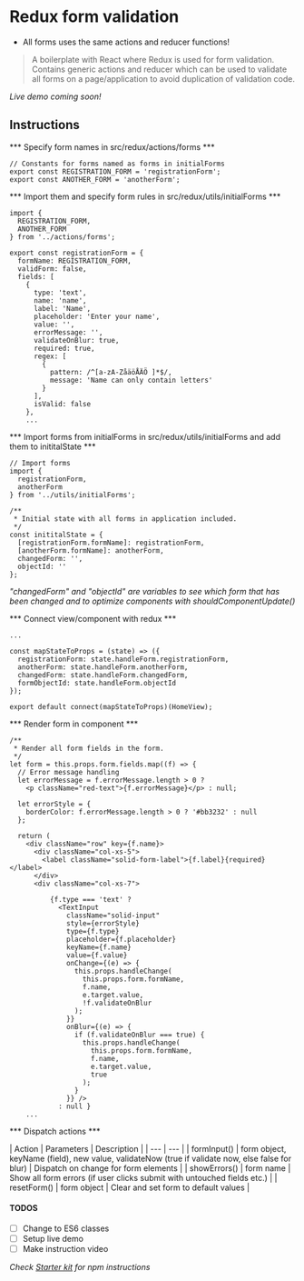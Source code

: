 Redux form validation
=======================

* All forms uses the same actions and reducer functions!

> A boilerplate with React where Redux is used for form validation. Contains generic actions and reducer which can be used to validate all forms on a page/application to avoid duplication of validation code.

*Live demo coming soon!*

## Instructions

*** Specify form names in src/redux/actions/forms ***
```
// Constants for forms named as forms in initialForms
export const REGISTRATION_FORM = 'registrationForm';
export const ANOTHER_FORM = 'anotherForm';
```
*** Import them and specify form rules in src/redux/utils/initialForms ***
```
import {
  REGISTRATION_FORM,
  ANOTHER_FORM
} from '../actions/forms';

export const registrationForm = {
  formName: REGISTRATION_FORM,
  validForm: false,
  fields: [
    {
      type: 'text',
      name: 'name',
      label: 'Name',
      placeholder: 'Enter your name',
      value: '',
      errorMessage: '',
      validateOnBlur: true,
      required: true,
      regex: [
        {
          pattern: /^[a-zA-ZåäöÅÄÖ ]*$/,
          message: 'Name can only contain letters'
        }
      ],
      isValid: false
    },
    ...
```

*** Import forms from initialForms in src/redux/utils/initialForms and add them to inititalState ***
```
// Import forms
import {
  registrationForm,
  anotherForm
} from '../utils/initialForms';

/**
 * Initial state with all forms in application included.
 */
const inititalState = {
  [registrationForm.formName]: registrationForm,
  [anotherForm.formName]: anotherForm,
  changedForm: '',
  objectId: ''
};
```
*"changedForm" and "objectId" are variables to see which form that has been changed and to optimize components with shouldComponentUpdate()*

*** Connect view/component with redux ***
```
...

const mapStateToProps = (state) => ({
  registrationForm: state.handleForm.registrationForm,
  anotherForm: state.handleForm.anotherForm,
  changedForm: state.handleForm.changedForm,
  formObjectId: state.handleForm.objectId
});

export default connect(mapStateToProps)(HomeView);
```

*** Render form in component ***
```
/**
 * Render all form fields in the form.
 */
let form = this.props.form.fields.map((f) => {
  // Error message handling
  let errorMessage = f.errorMessage.length > 0 ?
    <p className="red-text">{f.errorMessage}</p> : null;

  let errorStyle = {
    borderColor: f.errorMessage.length > 0 ? '#bb3232' : null
  };

  return (
    <div className="row" key={f.name}>
      <div className="col-xs-5">
        <label className="solid-form-label">{f.label}{required}</label>
      </div>
      <div className="col-xs-7">

          {f.type === 'text' ?
            <TextInput
              className="solid-input"
              style={errorStyle}
              type={f.type}
              placeholder={f.placeholder}
              keyName={f.name}
              value={f.value}
              onChange={(e) => {
                this.props.handleChange(
                  this.props.form.formName,
                  f.name,
                  e.target.value,
                  !f.validateOnBlur
                );
              }}
              onBlur={(e) => {
                if (f.validateOnBlur === true) {
                  this.props.handleChange(
                    this.props.form.formName,
                    f.name,
                    e.target.value,
                    true
                  );
                }
              }} />
            : null }
    ...
```

*** Dispatch actions ***

| Action | Parameters | Description |
| --- | --- |
| formInput() | form object, keyName (field), new value, validateNow (true if validate now, else false for blur) | Dispatch on change for form elements |
| showErrors() | form name | Show all form errors (if user clicks submit with untouched fields etc.) |
| resetForm() | form object | Clear and set form to default values |

#### TODOS
- [ ] Change to ES6 classes
- [ ] Setup live demo
- [ ] Make instruction video

*Check [Starter kit](https://github.com/davezuko/react-redux-starter-kit/) for npm instructions*
